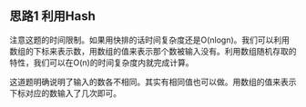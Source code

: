 ## 思路1 利用Hash

注意这题的时间限制。如果用快排的话时间复杂度还是O(nlogn)。我们可以利用数组的下标来表示数，用数组的值来表示那个数被输入没有。利用数组随机存取的特性，我们可以在O(n)的时间复杂度内就完成计算。

这道题明确说明了输入的数各不相同。其实有相同值也可以做。用数组的值来表示下标对应的数输入了几次即可。